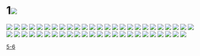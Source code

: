 # 1![](../img/3-4/00000001.JPEG)
![](../img/3-4/00000002.JPEG)
![](../img/3-4/00000003.JPEG)
![](../img/3-4/00000004.JPEG)
![](../img/3-4/00000005.JPEG)
![](../img/3-4/00000006.JPEG)
![](../img/3-4/00000007.JPEG)
![](../img/3-4/00000008.JPEG)
![](../img/3-4/00000009.JPEG)
![](../img/3-4/00000010.JPEG)
![](../img/3-4/00000011.JPEG)
![](../img/3-4/00000012.JPEG)
![](../img/3-4/00000013.JPEG)
![](../img/3-4/00000014.JPEG)
![](../img/3-4/00000015.JPEG)
![](../img/3-4/00000016.JPEG)
![](../img/3-4/00000017.JPEG)
![](../img/3-4/00000018.JPEG)
![](../img/3-4/00000019.JPEG)
![](../img/3-4/00000020.JPEG)
![](../img/3-4/00000021.JPEG)
![](../img/3-4/00000022.JPEG)
![](../img/3-4/00000023.JPEG)
![](../img/3-4/00000024.JPEG)
![](../img/3-4/00000025.JPEG)
![](../img/3-4/00000026.JPEG)
![](../img/3-4/00000027.JPEG)
![](../img/3-4/00000028.JPEG)
![](../img/3-4/00000029.JPEG)
![](../img/3-4/00000030.JPEG)
![](../img/3-4/00000031.JPEG)
![](../img/3-4/00000032.JPEG)
![](../img/3-4/00000033.JPEG)
![](../img/3-4/00000034.JPEG)
![](../img/3-4/00000035.JPEG)
![](../img/3-4/00000036.JPEG)
![](../img/3-4/00000037.JPEG)
![](../img/3-4/00000038.JPEG)
![](../img/3-4/00000039.JPEG)
![](../img/3-4/00000040.JPEG)
![](../img/3-4/00000041.JPEG)
![](../img/3-4/00000042.JPEG)
![](../img/3-4/00000043.JPEG)
![](../img/3-4/00000044.JPEG)
![](../img/3-4/00000045.JPEG)
![](../img/3-4/00000046.JPEG)
![](../img/3-4/00000047.JPEG)
![](../img/3-4/00000048.JPEG)
![](../img/3-4/00000049.JPEG)
![](../img/3-4/00000050.JPEG)

[5-6](../dir/5-6.md)
